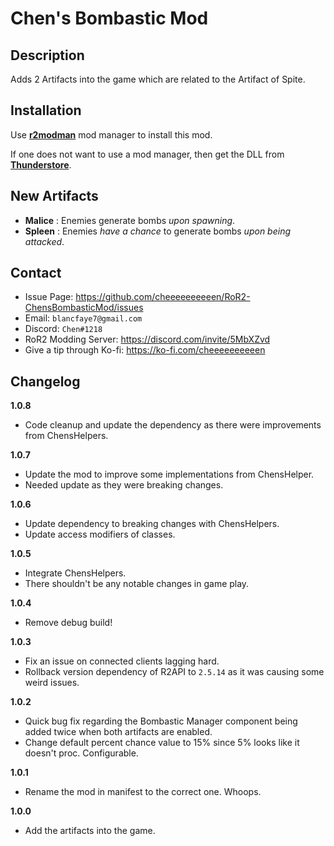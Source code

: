 # Chen's Bombastic Mod

## Description

Adds 2 Artifacts into the game which are related to the Artifact of Spite.

## Installation

Use **[r2modman](https://thunderstore.io/package/ebkr/r2modman/)** mod manager to install this mod.

If one does not want to use a mod manager, then get the DLL from **[Thunderstore](https://thunderstore.io/package/Chen/ChensBombasticMod/)**.

## New Artifacts
- **Malice** : Enemies generate bombs *upon spawning*.
- **Spleen** : Enemies *have a chance* to generate bombs *upon being attacked*.

## Contact
- Issue Page: https://github.com/cheeeeeeeeeen/RoR2-ChensBombasticMod/issues
- Email: `blancfaye7@gmail.com`
- Discord: `Chen#1218`
- RoR2 Modding Server: https://discord.com/invite/5MbXZvd
- Give a tip through Ko-fi: https://ko-fi.com/cheeeeeeeeeen

## Changelog

**1.0.8**
- Code cleanup and update the dependency as there were improvements from ChensHelpers.

**1.0.7**
- Update the mod to improve some implementations from ChensHelper.
- Needed update as they were breaking changes.

**1.0.6**
- Update dependency to breaking changes with ChensHelpers.
- Update access modifiers of classes.

**1.0.5**
- Integrate ChensHelpers.
- There shouldn't be any notable changes in game play.

**1.0.4**
- Remove debug build!

**1.0.3**
- Fix an issue on connected clients lagging hard.
- Rollback version dependency of R2API to `2.5.14` as it was causing some weird issues.

**1.0.2**
- Quick bug fix regarding the Bombastic Manager component being added twice when both artifacts are enabled.
- Change default percent chance value to 15% since 5% looks like it doesn't proc. Configurable.

**1.0.1**
- Rename the mod in manifest to the correct one. Whoops.

**1.0.0**
- Add the artifacts into the game.